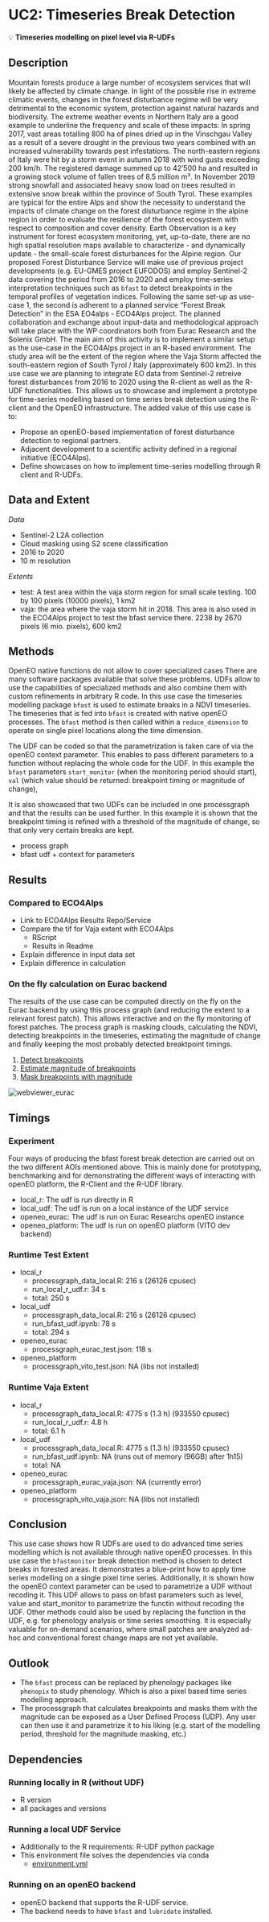 # UC2: Timeseries Break Detection

:bulb: **Timeseries modelling on pixel level via R-UDFs**

## Description
Mountain forests produce a large number of ecosystem services that will likely be affected by climate
change. In light of the possible rise in extreme climatic events, changes in the forest disturbance regime will
be very detrimental to the economic system, protection against natural hazards and biodiversity. The
extreme weather events in Northern Italy are a good example to underline the frequency and scale of these
impacts: In spring 2017, vast areas totalling 800 ha of pines dried up in the Vinschgau Valley as a result of a
severe drought in the previous two years combined with an increased vulnerability towards pest
infestations. The north-eastern regions of Italy were hit by a storm event in autumn 2018 with wind gusts
exceeding 200 km/h. The registered damage summed up to 42’500 ha and resulted in a growing stock
volume of fallen trees of 8.5 million m³. In November 2019 strong snowfall and associated heavy snow load
on trees resulted in extensive snow break within the province of South Tyrol. These examples are typical for
the entire Alps and show the necessity to understand the impacts of climate change on the forest
disturbance regime in the alpine region in order to evaluate the resilience of the forest ecosystem with
respect to composition and cover density.
Earth Observation is a key instrument for forest ecosystem monitoring, yet, up-to-date, there are no high
spatial resolution maps available to characterize - and dynamically update - the small-scale forest
disturbances for the Alpine region. Our proposed Forest Disturbance Service will make use of previous
project developments (e.g. EU-GMES project EUFODOS) and employ Sentinel-2 data covering the period
from 2016 to 2020 and employ time-series interpretation techniques such as `bfast` to detect breakpoints in
the temporal profiles of vegetation indices.
Following the same set-up as use-case 1, the second is adherent to a planned service “Forest Break Detection” in the ESA EO4alps - ECO4Alps project. The planned collaboration and exchange about input-data and methodological approach will take place with the WP coordinators both from Eurac Research and the Solenix GmbH. The main aim of this activity is to implement a similar setup as the use-case in the ECO4Alps project in an R-based environment. The study area will be the extent of the region where the Vaja Storm affected the south-eastern region of South Tyrol / Italy (approximately 600 km2). 
In this use case we are planning to integrate EO data from Sentinel-2 retreive forest disturbances from 2016 to 2020 using the R-client as well as the R-UDF functionalities. This allows us to showcase and implement a prototype for time-series modelling based on time series break detection using the R-client and the OpenEO infrastructure. The added value of this use case is to:

- Propose an openEO-based implementation of forest disturbance detection to regional partners. 
- Adjacent development to a scientific activity defined in a regional initiative (ECO4Alps).
- Define showcases on how to implement time-series modelling through R client and R-UDFs.

## Data and Extent
*Data*
* Sentinel-2 L2A collection
* Cloud masking using S2 scene classification
* 2016 to 2020
* 10 m resolution

*Extents*
* test: A test area within the vaja storm region for small scale testing. 100 by 100 pixels (10000 pixels), 1 km2
* vaja: the area where the vaja storm hit in 2018. This area is also used in the ECO4Alps project to test the bfast service there. 2238 by 2670 pixels (6 mio. pixels), 600 km2

## Methods

OpenEO native functions do not allow to cover specialized cases
There are many software packages available that solve these problems.
UDFs allow to use the capabilities of specialized methods and also combine them with
custom refinements in arbitrary R code. 
In this use case the timeseries modelling package `bfast` is used to estimate breaks
in a NDVI timeseries. 
The timeseries that is fed into `bfast` is created with native openEO processes. 
The `bfast` method is then called within a `reduce_dimension` to operate on single 
pixel locations along the time dimension.

The UDF can be coded so that the parametrization is taken care of via the openEO
context parameter. This enables to pass different parameters to a function without
replacing the whole code for the UDF. In this example the `bfast` parameters 
`start_monitor` (when the monitoring period should start), 
`val` (which value should be returned: breakpoint timing or magnitude of change),

It is also showcased that two UDFs can be included in one processgraph and that the
results can be used further. In this example it is shown that the breakpoint timing
is refined with a threshold of the magnitude of change, so that only very certain
breaks are kept.

- process graph
- bfast udf + context for parameters


## Results
### Compared to ECO4Alps

- Link to ECO4Alps Results Repo/Service
- Compare the tif for Vaja extent with ECO4Alps
  - RScript
  - Results in Readme
- Explain difference in input data set
- Explain difference in calculation

### On the fly calculation on Eurac backend
The results of the use case can be computed directly on the fly on the 
Eurac backend by using this process graph (and reducing the extent to a relevant forest patch).
This allows interactive and on the fly monitoring of forest patches. 
The process graph is masking clouds, calculating the NDVI, detecting breakpoints in the timeseries, 
estimating the magnitude of change and finally keeping the most probably detected breaktpoint timings.

1. [Detect breakpoints](https://editor.openeo.org/?server=https%3A%2F%2Fopeneo.eurac.edu&process=https://raw.githubusercontent.com/Open-EO/r4openeo-usecases/main/uc2-ts-breakdetection/openeo_eurac/processgraph_eurac_test.json&discover=1)
2. [Estimate magnitude of breakpoints](https://editor.openeo.org/?server=https%3A%2F%2Fopeneo.eurac.edu&process=https://raw.githubusercontent.com/Open-EO/r4openeo-usecases/main/uc2-ts-breakdetection/openeo_eurac/magnitude_masking/processgraph_eurac_test_magnitude.json&discover=1)
3. [Mask breakpoints with magnitude](https://editor.openeo.org/?server=https%3A%2F%2Fopeneo.eurac.edu&process=https://raw.githubusercontent.com/Open-EO/r4openeo-usecases/main/uc2-ts-breakdetection/openeo_eurac/magnitude_masking/processgraph_eurac_test_magnitude_mask.json&discover=1)

![webviewer_eurac](./openeo_eurac/magnitude_masking/uc2_bfast.gif)

## Timings 
### Experiment
Four ways of producing the bfast forest break detection are carried out on the two different AOIs mentioned above. This is mainly done for prototyping, benchmarking and for demonstrating the different ways of interacting with openEO platform, the R-Client and the R-UDF library. 

* local_r: The udf is run directly in R
* local_udf: The udf is run on a local instance of the UDF service
* openeo_eurac: The udf is run on Eurac Researchs openEO instance
* openeo_platform: The udf is run on openEO platform (VITO dev backend) 

### Runtime Test Extent

* local_r
  * processgraph_data_local.R: 216 s (26126 cpusec)
  * run_local_r_udf.r: 34 s
  * total: 250 s
* local_udf 
  * processgraph_data_local.R: 216 s (26126 cpusec)
  * run_bfast_udf.ipynb: 78 s
  * total: 294 s
* openeo_eurac
  * processgraph_eurac_test.json: 118 s
* openeo_platform
  * processgraph_vito_test.json: NA (libs not installed)

### Runtime Vaja Extent

* local_r
  * processgraph_data_local.R: 4775 s (1.3 h) (933550 cpusec)
  * run_local_r_udf.r: 4.8 h
  * total: 6.1 h
* local_udf 
  * processgraph_data_local.R: 4775 s (1.3 h) (933550 cpusec)
  * run_bfast_udf.ipynb: NA (runs out of memory (96GB) after 1h15)
  * total: NA
* openeo_eurac
  * processgraph_eurac_vaja.json: NA (currently error)
* openeo_platform
  * processgraph_vito_vaja.json: NA (libs not installed)

## Conclusion
This use case shows how R UDFs are used to do advanced time series modelling which is not available through native openEO processes. 
In this use case the `bfastmonitor` break detection method is chosen to detect breaks in forested areas. 
It demonstrates a blue-print how to apply time series modelling on  a single pixel time series. 
Additionally, it is shown how the openEO context parameter can be used to
parametrize a UDF without recoding it. This UDF allows to pass on bfast parameters
such as level, value and start_monitor to parametrize the functin without recoding the UDF.
Other methods could also be used by replacing the function in the UDF, e.g. for phenology analysis 
or time series smoothing.
It is especially valuable for on-demand scenarios, where small patches are analyzed ad-hoc and 
conventional forest change maps are not yet available.

## Outlook
* The `bfast` process can be replaced by phenology packages like `phenopix` to study phenology. Which is also a pixel based time series modelling approach.
* The processgraph that calculates breakpoints and masks them with the magnitude can be exposed as a User Defined Process (UDP). Any user can then use it and parametrize it to his liking (e.g. start of the modelling period, threshold for the magnitude masking, etc.)

## Dependencies

### Running locally in R (without UDF)
* R version
* all packages and versions

### Running a local UDF Service
* Additionally to the R requirements: R-UDF python package
* This environment file solves the dependencies via conda
  * [environment.yml](/local_udf/environment.yml)

### Running on an openEO backend
* openEO backend that supports the R-UDF service.
* The backend needs to have `bfast` and `lubridate` installed.
